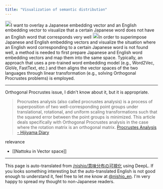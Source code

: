 ```yaml
---
title: "Visualization of semantic distribution"
---
```



<img src='https://scrapbox.io/api/pages/nishio-en/nishio/icon' alt='nishio.icon' height="19.5"/>I want to overlay a Japanese embedding vector and an English embedding vector to visualize that a certain Japanese word does not have an English word that corresponds very well
<img src='https://scrapbox.io/api/pages/nishio-en/gpt/icon' alt='gpt.icon' height="19.5"/>In order to superimpose Japanese and English embedding vectors and visualize the situation where an English word corresponding to a certain Japanese word is not found well, a method is needed to first prepare Japanese and English word embedding vectors and map them into the same space. Typically, an approach that uses a pre-trained word embedding model (e.g., Word2Vec, GloVe, FastText, etc.) and then aligns the vector spaces of the two languages through linear transformation (e.g., solving Orthogonal Procrustes problems) is employed.

---
Orthogonal Procrustes issue, I didn't know about it, but it is appropriate.
> Procrustes analysis (also called procrustes analysis) is a process of superposition of two well-corresponding point groups under translational, rotational, and uniform scaling transformations such that the squared error between the point groups is minimized. This article deals specifically with Orthogonal Procrustes analysis in the case where the rotation matrix is an orthogonal matrix.
[Procrustes Analysis - Hijiyama Diary](https://gv.hateblo.jp/entry/2017/10/24/222528)

relevance
- [[Nattoku in Vector space]]


---
This page is auto-translated from [/nishio/意味分布の可視化](https://scrapbox.io/nishio/意味分布の可視化) using DeepL. If you looks something interesting but the auto-translated English is not good enough to understand it, feel free to let me know at [@nishio_en](https://twitter.com/nishio_en). I'm very happy to spread my thought to non-Japanese readers.